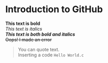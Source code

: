 # Introduction to GitHub
**This text is bold**\
*This text is italics*\
***This text is both bold and italics***\
~~Oops! I made an error~~
> You can quote text.\
Inserting a code `Hello World.c`
